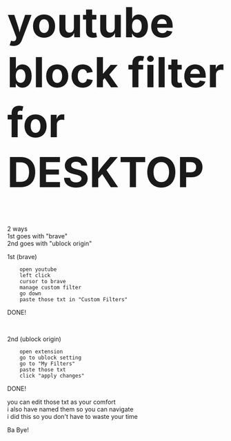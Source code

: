 <h1 style="font-size:10vw;">youtube block filter for DESKTOP</h1>
2 ways<br/>
1st goes with "brave"<br/>
2nd goes with "ublock origin"<br/>

1st (brave)

        open youtube
        left click
        cursor to brave 
        manage custom filter
        go down
        paste those txt in "Custom Filters"
  DONE!
  
  <br/>
  
2nd (ublock origin)

        open extension
        go to ublock setting
        go to "My Filters"
        paste those txt
        click "apply changes"
  DONE!
  
  
you can edit those txt as your comfort<br/>
i also have named them so you can navigate<br/>
i did this so you don't have to waste your time<br/>


Ba Bye!
